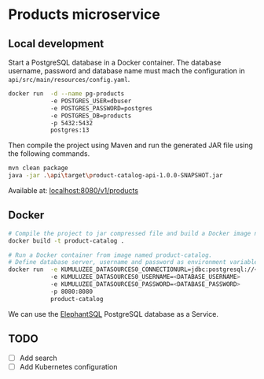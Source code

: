# Products microservice

## Local development

Start a PostgreSQL database in a Docker container. The database username, password and database name must mach the
configuration in `api/src/main/resources/config.yaml`.

```bash
docker run  -d --name pg-products
            -e POSTGRES_USER=dbuser
            -e POSTGRES_PASSWORD=postgres
            -e POSTGRES_DB=products
            -p 5432:5432
            postgres:13
```

Then compile the project using Maven and run the generated JAR file using the following commands.

```bash
mvn clean package
java -jar .\api\target\product-catalog-api-1.0.0-SNAPSHOT.jar
```

Available at: [localhost:8080/v1/products](http://localhost:8080/v1/products)

## Docker

```bash
# Compile the project to jar compressed file and build a Docker image named product-catalog.
docker build -t product-catalog .

# Run a Docker container from image named product-catalog.
# Define database server, username and password as environment variables.
docker run  -e KUMULUZEE_DATASOURCES0_CONNECTIONURL=jdbc:postgresql://<DATABASE_SERVER>:5432/<DATABASE_NAME>
            -e KUMULUZEE_DATASOURCES0_USERNAME=<DATABASE_USERNAME>
            -e KUMULUZEE_DATASOURCES0_PASSWORD=<DATABASE_PASSWORD>
            -p 8080:8080
            product-catalog
```

We can use the [ElephantSQL](https://www.elephantsql.com/) PostgreSQL database as a Service.

## TODO

* [ ] Add search
* [ ] Add Kubernetes configuration